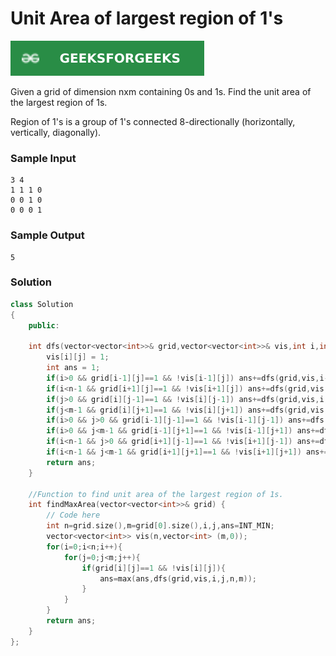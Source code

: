 # Unit Area of largest region of 1's

[![Problem Link](../assets/gfg.svg)](https://practice.geeksforgeeks.org/problems/length-of-largest-region-of-1s-1587115620/1/#)

Given a grid of dimension nxm containing 0s and 1s. Find the unit area of the largest region of 1s.

Region of 1's is a group of 1's connected 8-directionally (horizontally, vertically, diagonally).

### Sample Input

```
3 4
1 1 1 0
0 0 1 0
0 0 0 1
```

### Sample Output

```
5
```

### Solution

```cpp
class Solution
{
    public:

    int dfs(vector<vector<int>>& grid,vector<vector<int>>& vis,int i,int j,int n,int m){
        vis[i][j] = 1;
        int ans = 1;
        if(i>0 && grid[i-1][j]==1 && !vis[i-1][j]) ans+=dfs(grid,vis,i-1,j,n,m);
        if(i<n-1 && grid[i+1][j]==1 && !vis[i+1][j]) ans+=dfs(grid,vis,i+1,j,n,m);
        if(j>0 && grid[i][j-1]==1 && !vis[i][j-1]) ans+=dfs(grid,vis,i,j-1,n,m);
        if(j<m-1 && grid[i][j+1]==1 && !vis[i][j+1]) ans+=dfs(grid,vis,i,j+1,n,m);
        if(i>0 && j>0 && grid[i-1][j-1]==1 && !vis[i-1][j-1]) ans+=dfs(grid,vis,i-1,j-1,n,m);
        if(i>0 && j<m-1 && grid[i-1][j+1]==1 && !vis[i-1][j+1]) ans+=dfs(grid,vis,i-1,j+1,n,m);
        if(i<n-1 && j>0 && grid[i+1][j-1]==1 && !vis[i+1][j-1]) ans+=dfs(grid,vis,i+1,j-1,n,m);
        if(i<n-1 && j<m-1 && grid[i+1][j+1]==1 && !vis[i+1][j+1]) ans+=dfs(grid,vis,i+1,j+1,n,m);
        return ans;
    }

    //Function to find unit area of the largest region of 1s.
    int findMaxArea(vector<vector<int>>& grid) {
        // Code here
        int n=grid.size(),m=grid[0].size(),i,j,ans=INT_MIN;
        vector<vector<int>> vis(n,vector<int> (m,0));
        for(i=0;i<n;i++){
            for(j=0;j<m;j++){
                if(grid[i][j]==1 && !vis[i][j]){
                    ans=max(ans,dfs(grid,vis,i,j,n,m));
                }
            }
        }
        return ans;
    }
};
```

